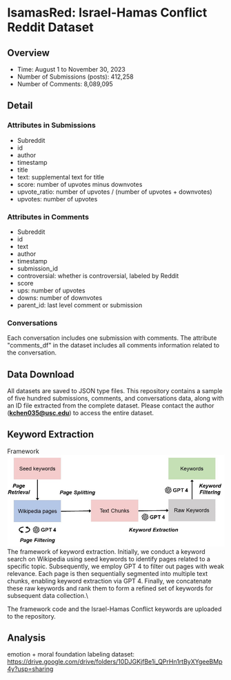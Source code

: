 # IsamasRed: Israel-Hamas Conflict Reddit Dataset
## Overview

- Time: August 1 to November 30, 2023
- Number of Submissions (posts): 412,258
- Number of Comments: 8,089,095

## Detail
### Attributes in Submissions
- Subreddit
- id
- author
- timestamp
- title
- text: supplemental text for title
- score: number of upvotes minus downvotes
- upvote_ratio: number of upvotes / (number of upvotes + downvotes)
- upvotes: number of upvotes

### Attributes in Comments
- Subreddit
- id
- text
- author
- timestamp
- submission_id
- controversial: whether is controversial, labeled by Reddit
- score
- ups: number of upvotes
- downs: number of downvotes
- parent_id: last level comment or submission

### Conversations
Each conversation includes one submission with comments. The attribute "comments_df" in the dataset includes all comments information related to the conversation.

## Data Download
All datasets are saved to JSON type files. This repository contains a sample of five hundred submissions, comments, and conversations data, along with an ID file extracted from the complete dataset.  Please contact the author (**kchen035@usc.edu**) to access the entire dataset.

## Keyword Extraction
Framework
<img src="framework.jpg" width="700">
The framework of keyword extraction. Initially, we conduct a keyword search on Wikipedia using seed keywords to identify pages related to a specific topic. Subsequently, we employ GPT 4 to filter out pages with weak relevance. Each page is then sequentially segmented into multiple text chunks, enabling keyword extraction via GPT 4. Finally, we concatenate these raw keywords and rank them to form a refined set of keywords for subsequent data collection.\

The framework code and the Israel-Hamas Conflict keywords are uploaded to the repository.

## Analysis
emotion + moral foundation labeling dataset:
https://drive.google.com/drive/folders/10DJGKjfBe1i_QPrHn1rtByXYgeeBMp4y?usp=sharing
